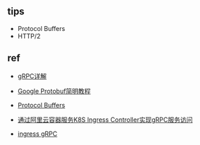 
## tips
+ Protocol Buffers
+ HTTP/2

## ref
+ [gRPC详解](https://www.jianshu.com/p/9c947d98e192)
+ [Google Protobuf简明教程](https://www.jianshu.com/p/b723053a86a6)

+ [Protocol Buffers](https://developers.google.com/protocol-buffers/?spm=a2c6h.12873639.0.0.791f1387WeeVKF)

<!-- ali -->
+ [通过阿里云容器服务K8S Ingress Controller实现gRPC服务访问](https://developer.aliyun.com/article/598826)

<!-- ingress gRPC -->
+ [ingress gRPC](https://kubernetes.github.io/ingress-nginx/examples/grpc/)